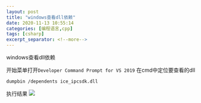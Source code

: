 ```yaml
---
layout: post
title: "windows查看dll依赖"
date: 2020-11-13 10:55:14
categories: [编程语言,cpp]
tags: [csharp]
excerpt_separator: <!--more-->
---
```

windows查看dll依赖
<!--more-->

开始菜单打开`Developer Command Prompt for VS 2019`
在cmd中定位要查看的dll

```bash
dumpbin /dependents ice_ipcsdk.dll
```
执行结果
![](/images/深度截图_选择区域_20201113101454.png)
